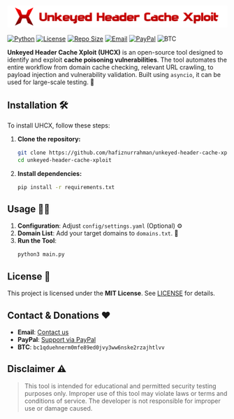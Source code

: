 ![uhcx icon](assets/static/uhcx.png)

[![Python](https://img.shields.io/badge/Python-3.10%2B-3776BF?logo=python&logoColor=white)](https://www.python.org/)
[![License](https://img.shields.io/badge/License-MIT-A31F34?logo=opensourceinitiative&logoColor=white)](./LICENSE)
[![Repo Size](https://img.shields.io/github/repo-size/hafiznurrahman/unkeyed-header-cache-xploit?color=008000&logo=github&logoColor=white)](https://github.com/hafiznurrahman/unkeyed-header-cache-xploit)
[![Email](https://img.shields.io/badge/Email-ProtonMail-6D4AFF?logo=protonmail&logoColor=white)](mailto:zexxondominatez@proton.me)
[![PayPal](https://img.shields.io/badge/Donate-PayPal-00457C?logo=paypal&logoColor=white)](https://www.paypal.me/HafizNurRahman12)
![BTC](https://img.shields.io/badge/BTC-Donate-E28000?logo=bitcoin&logoColor=white)

**Unkeyed Header Cache Xploit (UHCX)** is an open-source tool designed to identify and exploit **cache poisoning vulnerabilities**. The tool automates the entire workflow from domain cache checking, relevant URL crawling, to payload injection and vulnerability validation. Built using `asyncio`, it can be used for large-scale testing. 🚀

## Installation 🛠️

To install UHCX, follow these steps:

1.  **Clone the repository:**
    ```bash
    git clone https://github.com/hafiznurrahman/unkeyed-header-cache-xploit.git
    cd unkeyed-header-cache-xploit
    ```
2.  **Install dependencies:**
    ```bash
    pip install -r requirements.txt
    ```

## Usage 🧑‍💻

1.  **Configuration**: Adjust `config/settings.yaml` (Optional) ⚙️
2.  **Domain List**: Add your target domains to `domains.txt`. 🎯
3.  **Run the Tool**:
    ```bash
    python3 main.py
    ```

## License 📜

This project is licensed under the **MIT License**. See [LICENSE](./LICENSE) for details.

## Contact & Donations ❤️

-   **Email**: [Contact us](mailto:zexxondominatez@proton.me)
-   **PayPal**: [Support via PayPal](https://www.paypal.me/HafizNurRahman12)
-   **BTC**: `bc1qduehnerm0mfe89ed0jvy3ww6nske2rzajhtlvv`

## Disclaimer ⚠️

> This tool is intended for educational and permitted security testing purposes only. Improper use of this tool may violate laws or terms and conditions of service. The developer is not responsible for improper use or damage caused.
